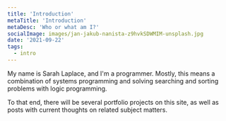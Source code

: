 ```yaml
---
title: 'Introduction'
metaTitle: 'Introduction'
metaDesc: 'Who or what am I?'
socialImage: images/jan-jakub-nanista-z9hvkSDWMIM-unsplash.jpg
date: '2021-09-22'
tags:
  - intro
---
```


My name is Sarah Laplace, and I'm a programmer. Mostly, this means a combination
of systems programming and solving searching and sorting problems with logic
programming.

To that end, there will be several portfolio projects on this site, as well as
posts with current thoughts on related subject matters.
